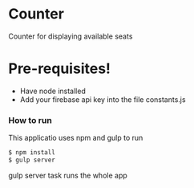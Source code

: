# Counter
Counter for displaying available seats

# Pre-requisites!

  - Have node installed
  - Add your firebase api key into the file constants.js

### How to run

This applicatio uses npm and gulp to run

```sh
$ npm install
$ gulp server
```

gulp server task runs the whole app